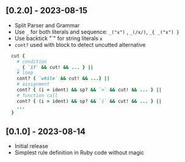 ## [0.2.0] - 2023-08-15

- Split Parser and Grammar
- Use `_` for both literals and sequence:
  `_("x")` , `_(/x/)`, `_{ _("x") }`
- Use backtick "\`" for string literals
  `x`
- `cont?` used with block to detect uncutted alternative
```ruby
  cut {
    # condition
    _ { `if` && cut! && ... } ||
    # loop
    cont? { `while` && cut! && ...} ||
    # assignment
    cont? { (i = ident) && sp? && `=` && cut! && ... } ||
    # function call
    cont? { (i = ident) && sp? && `(` && cut! && ... } ||
    ...
  }
```

## [0.1.0] - 2023-08-14

- Initial release
- Simplest rule definition in Ruby code without magic
